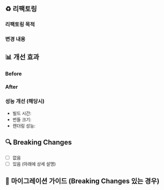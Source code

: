 ## ♻️ 리팩토링

### 리팩토링 목적

<!-- 왜 리팩토링을 했는지 설명해주세요 -->

### 변경 내용

<!-- 어떤 부분을 어떻게 개선했는지 설명해주세요 -->

## 📊 개선 효과

### Before

<!-- 리팩토링 전 상태 -->

### After

<!-- 리팩토링 후 상태 -->

### 성능 개선 (해당시)

- 빌드 시간:
- 번들 크기:
- 렌더링 성능:

## 🔍 Breaking Changes

- [ ] 없음
- [ ] 있음 (아래에 상세 설명)

<!-- Breaking Changes가 있는 경우 상세히 설명해주세요 -->

## 📝 마이그레이션 가이드 (Breaking Changes 있는 경우)

<!-- 다른 개발자들이 알아야 할 변경사항을 설명해주세요 -->
